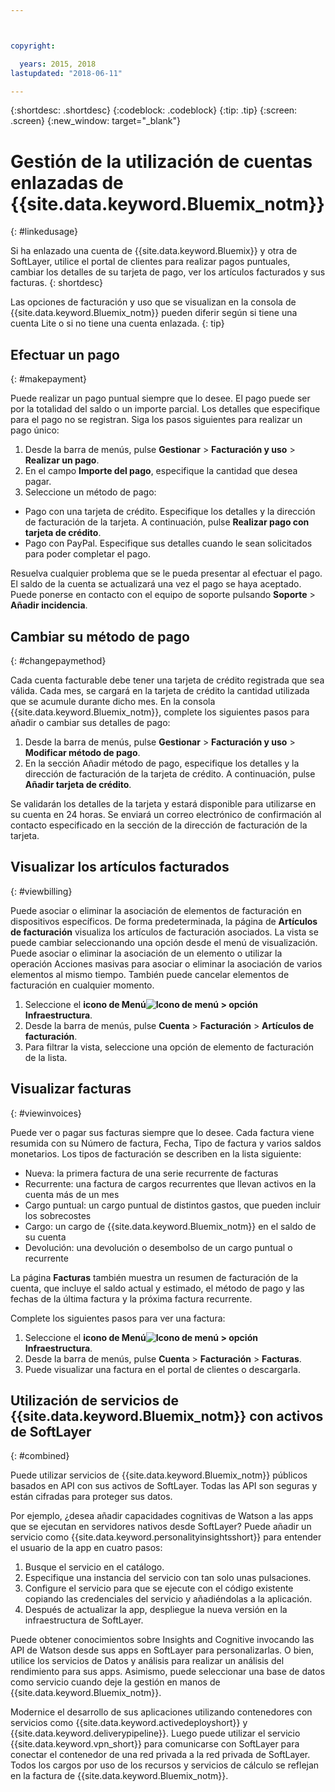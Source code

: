 ```yaml
---



copyright:

  years: 2015, 2018
lastupdated: "2018-06-11"

---
```


{:shortdesc: .shortdesc}
{:codeblock: .codeblock}
{:tip: .tip}
{:screen: .screen}
{:new_window: target="_blank"}

# Gestión de la utilización de cuentas enlazadas de {{site.data.keyword.Bluemix_notm}}
{: #linkedusage}

Si ha enlazado una cuenta de {{site.data.keyword.Bluemix}} y otra de SoftLayer, utilice el portal de clientes para realizar pagos puntuales, cambiar los detalles de su tarjeta de pago, ver los artículos facturados y sus facturas.
{: shortdesc}

Las opciones de facturación y uso que se visualizan en la consola de {{site.data.keyword.Bluemix_notm}} pueden diferir según si tiene una cuenta Lite o si no tiene una cuenta enlazada.
{: tip}

## Efectuar un pago
{: #makepayment}

Puede realizar un pago puntual siempre que lo desee. El pago puede ser por la totalidad del saldo o un importe parcial. Los detalles que especifique para el pago no se registran. Siga los pasos siguientes para realizar un pago único:

1. Desde la barra de menús, pulse **Gestionar** > **Facturación y uso** > **Realizar un pago**.  
2. En el campo **Importe del pago**, especifique la cantidad que desea pagar.
3. Seleccione un método de pago:
 * Pago con una tarjeta de crédito. Especifique los detalles y la dirección de facturación de la tarjeta. A continuación, pulse **Realizar pago con tarjeta de crédito**.
 * Pago con PayPal. Especifique sus detalles cuando le sean solicitados para poder completar el pago.

Resuelva cualquier problema que se le pueda presentar al efectuar el pago. El saldo de la cuenta se actualizará una vez el pago se haya aceptado. Puede ponerse en contacto con el equipo de soporte pulsando **Soporte** > **Añadir incidencia**.

## Cambiar su método de pago
{: #changepaymethod}

Cada cuenta facturable debe tener una tarjeta de crédito registrada que sea válida. Cada mes, se cargará en la tarjeta de crédito la cantidad utilizada que se acumule durante dicho mes. En la consola {{site.data.keyword.Bluemix_notm}}, complete los siguientes pasos para añadir o cambiar sus detalles de pago:

1. Desde la barra de menús, pulse **Gestionar** > **Facturación y uso** > **Modificar método de pago**.  
2. En la sección Añadir método de pago, especifique los detalles y la dirección de facturación de la tarjeta de crédito. A continuación, pulse **Añadir tarjeta de crédito**.

Se validarán los detalles de la tarjeta y estará disponible para utilizarse en su cuenta en 24 horas. Se enviará un correo electrónico de confirmación al contacto especificado en la sección de la dirección de facturación de la tarjeta.

## Visualizar los artículos facturados
{: #viewbilling}

Puede asociar o eliminar la asociación de elementos de facturación en dispositivos específicos. De forma predeterminada, la página de **Artículos de facturación** visualiza los artículos de facturación asociados. La vista se puede cambiar seleccionando una opción desde el menú de visualización. Puede asociar o eliminar la asociación de un elemento o utilizar la operación Acciones masivas para asociar o eliminar la asociación de varios elementos al mismo tiempo. También puede cancelar elementos de facturación en cualquier momento. 

1. Seleccione el **icono de Menú![Icono de menú](../icons/icon_hamburger.svg) > opción Infraestructura**. 
2. Desde la barra de menús, pulse **Cuenta** > **Facturación** > **Artículos de facturación**.
3. Para filtrar la vista, seleccione una opción de elemento de facturación de la lista.

## Visualizar facturas
{: #viewinvoices}

Puede ver o pagar sus facturas siempre que lo desee. Cada factura viene resumida con su Número de factura, Fecha, Tipo de factura y varios saldos monetarios. Los tipos de facturación se describen en la lista siguiente:

 *  Nueva: la primera factura de una serie recurrente de facturas
 *  Recurrente: una factura de cargos recurrentes que llevan activos en la cuenta más de un mes
 *  Cargo puntual: un cargo puntual de distintos gastos, que pueden incluir los sobrecostes
 *  Cargo: un cargo de {{site.data.keyword.Bluemix_notm}} en el saldo de su cuenta
 *  Devolución: una devolución o desembolso de un cargo puntual o recurrente

La página **Facturas** también muestra un resumen de facturación de la cuenta, que incluye el saldo actual y estimado, el método de pago y las fechas de la última factura y la próxima factura recurrente.

Complete los siguientes pasos para ver una factura:

1. Seleccione el **icono de Menú![Icono de menú](../icons/icon_hamburger.svg) > opción Infraestructura**. 
2. Desde la barra de menús, pulse **Cuenta** > **Facturación** > **Facturas**.
3. Puede visualizar una factura en el portal de clientes o descargarla.

## Utilización de servicios de {{site.data.keyword.Bluemix_notm}} con activos de SoftLayer
{: #combined}

Puede utilizar servicios de {{site.data.keyword.Bluemix_notm}} públicos basados en API con sus activos de SoftLayer. Todas las API son seguras y están cifradas para proteger sus datos.

Por ejemplo, ¿desea añadir capacidades cognitivas de Watson a las apps que se ejecutan en servidores nativos desde SoftLayer? Puede añadir un servicio como {{site.data.keyword.personalityinsightsshort}} para entender el usuario de la app en cuatro pasos:

1. Busque el servicio en el catálogo.
2. Especifique una instancia del servicio con tan solo unas pulsaciones.
3. Configure el servicio para que se ejecute con el código existente copiando las credenciales del servicio y añadiéndolas a la aplicación.
4. Después de actualizar la app, despliegue la nueva versión en la infraestructura de SoftLayer.

Puede obtener conocimientos sobre Insights and Cognitive invocando las API de Watson desde sus apps en SoftLayer para personalizarlas. O bien, utilice los servicios de Datos y análisis para realizar un análisis del rendimiento para sus apps. Asimismo, puede seleccionar una base de datos como servicio cuando deje la gestión en manos de {{site.data.keyword.Bluemix_notm}}.

Modernice el desarrollo de sus aplicaciones utilizando contenedores con servicios como {{site.data.keyword.activedeployshort}} y {{site.data.keyword.deliverypipeline}}. Luego puede utilizar el servicio {{site.data.keyword.vpn_short}} para comunicarse con SoftLayer para conectar el contenedor de una red privada a la red privada de SoftLayer. Todos los cargos por uso de los recursos y servicios de cálculo se reflejan en la factura de {{site.data.keyword.Bluemix_notm}}.
